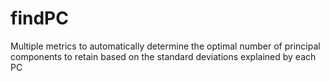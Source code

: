 # findPC
Multiple metrics to automatically determine the optimal number of principal components to retain based on the standard deviations explained by each PC
